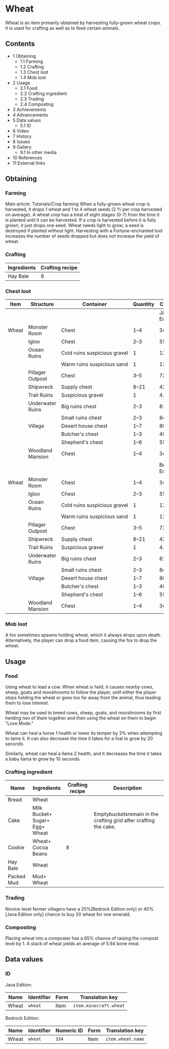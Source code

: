 # Wheat
Wheat is an item primarily obtained by harvesting fully-grown wheat crops. It is used for crafting as well as to feed certain animals.

## Contents
- 1 Obtaining
	- 1.1 Farming
	- 1.2 Crafting
	- 1.3 Chest loot
	- 1.4 Mob loot
- 2 Usage
	- 2.1 Food
	- 2.2 Crafting ingredient
	- 2.3 Trading
	- 2.4 Composting
- 3 Achievements
- 4 Advancements
- 5 Data values
	- 5.1 ID
- 6 Video
- 7 History
- 8 Issues
- 9 Gallery
	- 9.1 In other media
- 10 References
- 11 External links

## Obtaining
### Farming
Main article: Tutorials/Crop farming
When a fully-grown wheat crop is harvested, it drops 1 wheat and 1 to 4 wheat seeds (2 5⁄7 per crop harvested on average). A wheat crop has a total of eight stages (0-7) from the time it is planted until it can be harvested. If a crop is harvested before it is fully grown, it just drops one seed. Wheat needs light to grow; a seed is destroyed if planted without light. Harvesting with a Fortune-enchanted tool increases the number of seeds dropped but does not increase the yield of wheat.

### Crafting
| Ingredients | Crafting recipe |
|-------------|-----------------|
| Hay Bale    | 9               |

### Chest loot
| Item  | Structure        | Container                    | Quantity | Chance          |
|-------|------------------|------------------------------|----------|-----------------|
|       |                  |                              |          | Java Edition    |
| Wheat | Monster Room     | Chest                        | 1–4      | 34.1%           |
|       | Igloo            | Chest                        | 2–3      | 55.3%           |
|       | Ocean Ruins      | Cold ruins suspicious gravel | 1        | 13.3%           |
|       |                  | Warm ruins suspicious sand   | 1        | 13.3%           |
|       | Pillager Outpost | Chest                        | 3–5      | 72.5%           |
|       | Shipwreck        | Supply chest                 | 8–21     | 42.1%           |
|       | Trail Ruins      | Suspicious gravel            | 1        | 4.4%            |
|       | Underwater Ruins | Big ruins chest              | 2–3      | 81%             |
|       |                  | Small ruins chest            | 2–3      | 84.2%           |
|       | Village          | Desert house chest           | 1–7      | 80.6%           |
|       |                  | Butcher's chest              | 1–3      | 48.6%           |
|       |                  | Shepherd's chest             | 1–6      | 55.8%           |
|       | Woodland Mansion | Chest                        | 1–4      | 34.1%           |
|       |                  |                              |          | Bedrock Edition |
| Wheat | Monster Room     | Chest                        | 1–4      | 34.1%           |
|       | Igloo            | Chest                        | 2–3      | 55.3%           |
|       | Ocean Ruins      | Cold ruins suspicious gravel | 1        | 13.3%           |
|       |                  | Warm ruins suspicious sand   | 1        | 13.3%           |
|       | Pillager Outpost | Chest                        | 3–5      | 72.5%           |
|       | Shipwreck        | Supply chest                 | 8–21     | 42.1%           |
|       | Trail Ruins      | Suspicious gravel            | 1        | 4.3%            |
|       | Underwater Ruins | Big ruins chest              | 2–3      | 81%             |
|       |                  | Small ruins chest            | 2–3      | 84.2%           |
|       | Village          | Desert house chest           | 1–7      | 80.6%           |
|       |                  | Butcher's chest              | 1–3      | 48.6%           |
|       |                  | Shepherd's chest             | 1–6      | 55.8%           |
|       | Woodland Mansion | Chest                        | 1–4      | 34.1%           |

### Mob loot
A fox sometimes spawns holding wheat, which it always drops upon death. Alternatively, the player can drop a food item, causing the fox to drop the wheat.

## Usage
### Food
Using wheat to lead a cow.
When wheat is held, it causes nearby cows, sheep, goats and mooshrooms to follow the player, until either the player stops holding the wheat or goes too far away from the animal, thus leading them to lose interest.

Wheat may be used to breed cows, sheep, goats, and mooshrooms by first herding two of them together and then using the wheat on them to begin "Love Mode."

Wheat can heal a horse 1 health or lower its temper by 3% when attempting to tame it. It can also decrease the time it takes for a foal to grow by 20 seconds.

Similarly, wheat can heal a llama 2 health, and it decreases the time it takes a baby llama to grow by 10 seconds.

### Crafting ingredient
| Name       | Ingredients                                | Crafting recipe | Description                                                      |
|------------|--------------------------------------------|-----------------|------------------------------------------------------------------|
| Bread      | Wheat                                      |                 |                                                                  |
| Cake       | Milk Bucket+<br/>Sugar+<br/>Egg+<br/>Wheat |                 | Emptybucketsremain in the crafting grid after crafting the cake. |
| Cookie     | Wheat+<br/>Cocoa Beans                     | 8               |                                                                  |
| Hay Bale   | Wheat                                      |                 |                                                                  |
| Packed Mud | Mud+<br/>Wheat                             |                 |                                                                  |

### Trading
Novice-level farmer villagers have a 25%‌[Bedrock Edition  only] or 40%‌[Java Edition  only] chance to buy 20 wheat for one emerald.

### Composting
Placing wheat into a composter has a 65% chance of raising the compost level by 1. A stack of wheat yields an average of 5.94 bone meal.

## Data values
### ID
Java Edition:

| Name  | Identifier | Form | Translation key        |
|-------|------------|------|------------------------|
| Wheat | `wheat`    | Item | `item.minecraft.wheat` |

Bedrock Edition:

| Name  | Identifier | Numeric ID | Form | Translation key   |
|-------|------------|------------|------|-------------------|
| Wheat | `wheat`    | `334`      | Item | `item.wheat.name` |


